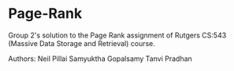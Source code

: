# Page-Rank
Group 2's solution to the Page Rank assignment of Rutgers CS:543 (Massive Data Storage and Retrieval) course.

Authors:
Neil Pillai
Samyuktha Gopalsamy
Tanvi Pradhan

